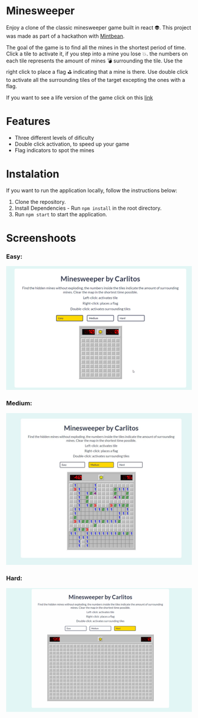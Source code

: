 # Minesweeper

Enjoy a clone of the classic minesweeper game built in react :alien:. This project was made as part of a hackathon with [Mintbean](https://mintbean.io/).

The goal of the game is to find all the mines in the shortest period of time. Click a tile to activate it, if you step into a mine you lose :boom:. the numbers on each tile represents the amount of mines :bomb: surrounding the tile. Use the right click to place a flag :golf: indicating that a mine is there. Use double click to activate all the surrounding tiles of the target excepting the ones with a flag.

If you want to see a life version of the game click on this [link](https://determined-yalow-fa4c89.netlify.app/)

# Features

- Three different levels of dificulty
- Double click activation, to speed up your game
- Flag indicators to spot the mines

# Instalation

If you want to run the application locally, follow the instructions below:

1. Clone the repository.
2. Install Dependencies - Run `npm install` in the root directory.
3. Run `npm start` to start the application.

# Screenshoots

### Easy:

![Easy level minesweeper](src/Screenshots/Easy.gif)

### Medium:

![Medium level minesweeper](src/Screenshots/Medium.JPG)

### Hard:

![Hard level minesweeper](src/Screenshots/Hard.gif)

